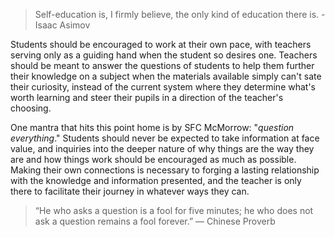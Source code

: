 
> Self-education is, I firmly believe, the only kind of education there is. -Isaac Asimov
>

Students should be encouraged to work at their own pace, with teachers serving only as a guiding hand when the student so desires one. Teachers should be meant to answer the questions of students to help them further their knowledge on a subject when the materials available simply can't sate their curiosity, instead of the current system where they determine what's worth learning and steer their pupils in a direction of the teacher's choosing.

One mantra that hits this point home is by SFC McMorrow: "*question everything*." Students should never be expected to take information at face value, and inquiries into the deeper nature of why things are the way they are and how things work should be encouraged as much as possible. Making their own connections is necessary to forging a lasting relationship with the knowledge and information presented, and the teacher is only there to facilitate their journey in whatever ways they can.

> “He who asks a question is a fool for five minutes; he who does not ask a question remains a fool forever.” — Chinese Proverb
>
